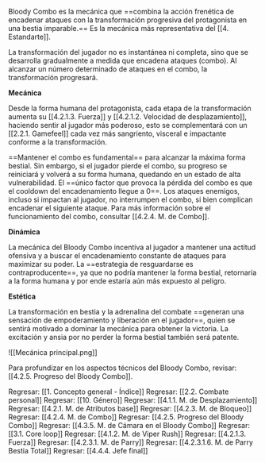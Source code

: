 
Bloody Combo es la mecánica que ==combina la acción frenética de encadenar ataques con la transformación progresiva del protagonista en una bestia imparable.== Es la mecánica más representativa del [[4. Estandarte]].

La transformación del jugador no es instantánea ni completa, sino que se desarrolla gradualmente a medida que encadena ataques (combo). Al alcanzar un número determinado de ataques en el combo, la transformación progresará.

**Mecánica**

Desde la forma humana del protagonista, cada etapa de la transformación aumenta su [[4.2.1.3. Fuerza]] y [[4.2.1.2. Velocidad de desplazamiento]], haciendo sentir al jugador más poderoso, esto se complementará con un [[2.2.1. Gamefeel]] cada vez más sangriento, visceral e impactante conforme a la transformación.

==Mantener el combo es fundamental== para alcanzar la máxima forma bestial. Sin embargo, si el jugador pierde el combo, su progreso se reiniciará y volverá a su forma humana, quedando en un estado de alta vulnerabilidad. El ==único factor que provoca la pérdida del combo es que el cooldown del encadenamiento llegue a 0==. Los ataques enemigos, incluso si impactan al jugador, no interrumpen el combo, si bien complican encadenar el siguiente ataque. Para más información sobre el funcionamiento del combo, consultar [[4.2.4. M. de Combo]].

**Dinámica**

La mecánica del Bloody Combo incentiva al jugador a mantener una actitud ofensiva y a buscar el encadenamiento constante de ataques para maximizar su poder. La ==estrategia de resguardarse es contraproducente==, ya que no podría mantener la forma bestial, retornaría a la forma humana y por ende estaría aún más expuesto al peligro.

**Estética**

La transformación en bestia y la adrenalina del combate ==generan una sensación de empoderamiento y liberación en el jugador==, quien se sentirá motivado a dominar la mecánica para obtener la victoria. La excitación y ansia por no perder la forma bestial también será patente.

![[Mecánica principal.png]]

Para profundizar en los aspectos técnicos del Bloody Combo, revisar: [[4.2.5. Progreso del Bloody Combo]].


Regresar: [[1. Concepto general - Índice]]
Regresar: [[2.2. Combate personal]]
Regresar: [[10. Género]]
Regresar: [[4.1.1. M. de Desplazamiento]]
Regresar: [[4.2.1. M. de Atributos base]]
Regresar: [[4.2.3. M. de Bloqueo]]
Regresar: [[4.2.4. M. de Combo]]
Regresar: [[4.2.5. Progreso del Bloody Combo]]
Regresar: [[4.3.5. M. de Cámara en el Bloody Combo]]
Regresar: [[3.1. Core loop]]
Regresar: [[4.1.2. M. de Viper Rush]]
Regresar: [[4.2.1.3. Fuerza]]
Regresar: [[4.2.3.1. M. de Parry]]
Regresar: [[4.2.3.1.6. M. de Parry Bestia Total]]
Regresar: [[4.4.4. Jefe final]]